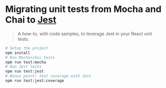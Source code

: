# Migrating unit tests from Mocha and Chai to [Jest](https://facebook.github.io/jest/)

> A how-to, with code samples, to leverage Jest in your React unit tests.

```sh
# Setup the project
npm install
# Run Mocha+chai tests
npm run test:mocha
# Run Jest tests
npm run test:jest
# Bonus point: test coverage with Jest
npm run test:jest:coverage
```
